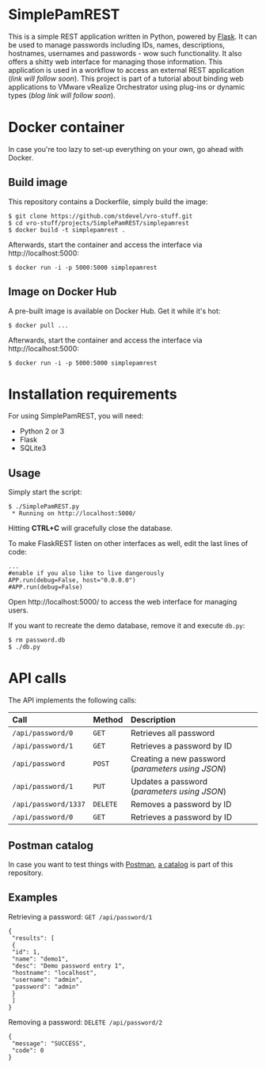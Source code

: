 # SimplePamREST
This is a simple REST application written in Python, powered by [Flask](http://flask.pocoo.org). It can be used to manage passwords including IDs, names, descriptions, hostnames, usernames and passwords - wow such functionality. It also offers a shitty web interface for managing those information. This application is used in a workflow to access an external REST application (*link will follow soon*). This project is part of a tutorial about binding web applications to VMware vRealize Orchestrator using plug-ins or dynamic types (*blog link will follow soon*).

# Docker container
In case you're too lazy to set-up everything on your own, go ahead with Docker.

## Build image
This repository contains a Dockerfile, simply build the image:
```
$ git clone https://github.com/stdevel/vro-stuff.git
$ cd vro-stuff/projects/SimplePamREST/simplepamrest
$ docker build -t simplepamrest .
```

Afterwards, start the container and access the interface via http://localhost:5000:
```
$ docker run -i -p 5000:5000 simplepamrest
```

## Image on Docker Hub
A pre-built image is available on Docker Hub. Get it while it's hot:
```
$ docker pull ...
```
Afterwards, start the container and access the interface via http://localhost:5000:
```
$ docker run -i -p 5000:5000 simplepamrest
```

# Installation requirements
For using SimplePamREST, you will need:
- Python 2 or 3
- Flask
- SQLite3

## Usage
Simply start the script:
```
$ ./SimplePamREST.py
 * Running on http://localhost:5000/
 ```

Hitting **CTRL+C** will gracefully close the database.

To make FlaskREST listen on other interfaces as well, edit the last lines of code:
```
...
#enable if you also like to live dangerously
APP.run(debug=False, host="0.0.0.0")
#APP.run(debug=False)
```

Open http://localhost:5000/ to access the web interface for managing users.

If you want to recreate the demo database, remove it and execute ``db.py``:
```
$ rm password.db
$ ./db.py
```

# API calls
The API implements the following calls:

| Call | Method | Description |
|:-----|:-------|:------------|
| ``/api/password/0`` | ``GET`` | Retrieves all password |
| ``/api/password/1`` | ``GET`` | Retrieves a password by ID |
| ``/api/password`` | ``POST`` | Creating a new password (*parameters using JSON*) |
| ``/api/password/1`` | ``PUT`` | Updates a password (*parameters using JSON*) |
| ``/api/password/1337`` | ``DELETE`` | Removes a password by ID |
| ``/api/password/0`` | ``GET`` | Retrieves a password by ID |

## Postman catalog
In case you want to test things with [Postman](https://getpostman.com), [a catalog](SimplePamREST.postman_collection.json) is part of this repository.

## Examples
Retrieving a password: ``GET /api/password/1``
```
{
 "results": [
 {
 "id": 1,
 "name": "demo1",
 "desc": "Demo password entry 1",
 "hostname": "localhost",
 "username": "admin",
 "password": "admin"
 }
 ]
}
```

Removing a password: ``DELETE /api/password/2``
```
{
 "message": "SUCCESS",
 "code": 0
}
```
